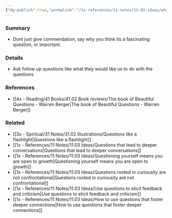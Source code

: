 ```yaml
---
{"dg-publish":true,"permalink":"/1x-references/11-notes/11-03-ideas/what-to-do-when-someone-asks-a-good-question/","title":"What to do when someone asks a good question","noteIcon":""}
---
```



### Summary
- Dont just give commendation, say why you think its a fascinating question, or important. 

### Details
- Ask follow up questions like what they would like us to do with the questions

### References
- [[4x - Reading/41 Books/41.02 Book reviews/The book of Beautiful Questions - Warren Berger\|The book of Beautiful Questions - Warren Berger]]

### Related
- [[3x - Spiritual/31 Notes/31.02 Illustrations/Questions like a flashlight\|Questions like a flashlight]]
- [[1x - References/11 Notes/11.03 Ideas/Questions that lead to deeper conversations\|Questions that lead to deeper conversations]]
- [[1x - References/11 Notes/11.03 Ideas/Questioning yourself means you are open to growth\|Questioning yourself means you are open to growth]]
- [[1x - References/11 Notes/11.03 Ideas/Questions rooted in curiousity are not confrontational\|Questions rooted in curiousity are not confrontational]]
- [[1x - References/11 Notes/11.03 Ideas/Use questions to elicit feedback and criticism\|Use questions to elicit feedback and criticism]]
- [[1x - References/11 Notes/11.03 Ideas/How to use questions that foster deeper connections\|How to use questions that foster deeper connections]]